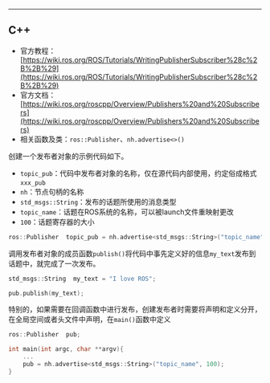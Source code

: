 
---
## C++

+ 官方教程：[https://wiki.ros.org/ROS/Tutorials/WritingPublisherSubscriber%28c%2B%2B%29](https://wiki.ros.org/ROS/Tutorials/WritingPublisherSubscriber%28c%2B%2B%29)
+ 官方文档：[https://wiki.ros.org/roscpp/Overview/Publishers%20and%20Subscribers](https://wiki.ros.org/roscpp/Overview/Publishers%20and%20Subscribers)
+ 相关函数及类：`ros::Publisher`、`nh.advertise<>()`

创建一个发布者对象的示例代码如下。

+ `topic_pub`：代码中发布者对象的名称，仅在源代码内部使用，约定俗成格式`xxx_pub`
+ `nh`：节点句柄的名称
+ `std_msgs::String`：发布的话题所使用的消息类型
+ `topic_name`：话题在ROS系统的名称，可以被launch文件重映射更改
+ `100`：话题寄存器的大小

```cpp
ros::Publisher  topic_pub = nh.advertise<std_msgs::String>("topic_name", 100);
```

调用发布者对象的成员函数`publish()`将代码中事先定义好的信息`my_text`发布到话题中，就完成了一次发布。

```cpp
std_msgs::String  my_text = "I love ROS";

pub.publish(my_text);
```

特别的，如果需要在回调函数中进行发布，创建发布者时需要将声明和定义分开，在全局空间或者头文件中声明，在`main()`函数中定义

```cpp
ros::Publisher  pub;

int main(int argc, char **argv){
    ...
    pub = nh.advertise<std_msgs::String>("topic_name", 100);
}
```

